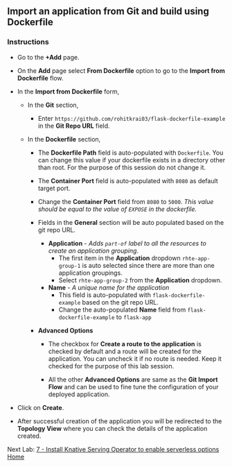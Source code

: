 ## Import an application from Git and build using Dockerfile

### Instructions

- Go to the **+Add** page.
- On the **Add** page select **From Dockerfile** option to go to the **Import from Dockerfile** flow.

- In the **Import from Dockerfile** form,

  - In the **Git** section,
    - Enter `https://github.com/rohitkrai03/flask-dockerfile-example` in the **Git Repo URL** field.

  - In the **Dockerfile** section,
    - The **Dockerfile Path** field is auto-populated with `Dockerfile`. You can change this value if your dockerfile exists in a directory other than root. For the purpose of this session do not change it.
    - The **Container Port** field is auto-populated with `8080` as default target port.
    - Change the **Container Port** field from `8080` to `5000`. *This value should be equal to the value of `EXPOSE` in the dockerfile.*

    - Fields in the **General** section will be auto populated based on the git repo URL.
      - **Application** - *Adds `part-of` label to all the resources to create an application grouping*.
        - The first item in the **Application** dropdown `rhte-app-group-1` is auto selected since there are more than one application groupings.
        - Select `rhte-app-group-2` from the **Application** dropdown.
      - **Name** - *A unique name for the application*
        - This field is auto-populated with `flask-dockerfile-example` based on the git repo URL.
        - Change the auto-populated **Name** field from `flask-dockerfile-example` to `flask-app`

    - **Advanced Options** 
      - The checkbox for **Create a route to the application** is checked by default and a route will be created for the application. You can uncheck it if no route is needed. Keep it checked for the purpose of this lab session.

      - All the other **Advanced Options** are same as the **Git Import Flow** and can be used to fine tune the configuration of your deployed application.

- Click on **Create**.
- After successful creation of the application you will be redirected to the **Topology View** where you can check the details of the application created. 


Next Lab: [7 - Install Knative Serving Operator to enable serverless options](./install-knative.md)<br>
[Home](./README.md)
